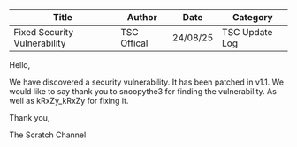 | Title | Author | Date | Category |
|-------|--------|------|----------|
| Fixed Security Vulnerability | TSC Offical | 24/08/25 | TSC Update Log |

<p>Hello,</p><p></p><p>We have discovered a security vulnerability. It has been patched in v1.1. We would like to say thank you to snoopythe3 for finding the vulnerability. As well as kRxZy_kRxZy for fixing it.</p><p></p><p>Thank you,</p><p>The Scratch Channel</p>
